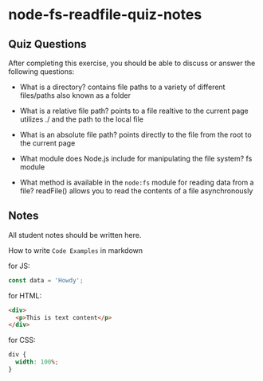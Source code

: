 # node-fs-readfile-quiz-notes

## Quiz Questions

After completing this exercise, you should be able to discuss or answer the following questions:

- What is a directory?
  contains file paths to a variety of different files/paths
  also known as a folder

- What is a relative file path?
  points to a file realtive to the current page
  utilizes ./ and the path to the local file

- What is an absolute file path?
  points directly to the file from the root to the current page

- What module does Node.js include for manipulating the file system?
  fs module

- What method is available in the `node:fs` module for reading data from a file?
  readFile()
  allows you to read the contents of a file asynchronously

## Notes

All student notes should be written here.

How to write `Code Examples` in markdown

for JS:

```javascript
const data = 'Howdy';
```

for HTML:

```html
<div>
  <p>This is text content</p>
</div>
```

for CSS:

```css
div {
  width: 100%;
}
```
